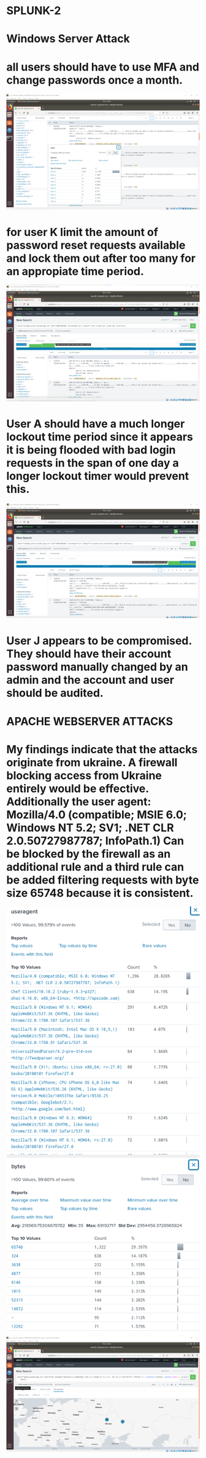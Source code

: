 # SPLUNK-2
# Windows Server Attack
# all users should have to use MFA and change passwords once a month.
<img src="https://github.com/MateiGanea/SPLUNK-2/blob/main/screenshots/user%20k.png?raw=true" alt="userk">

# for user K limit the amount of password reset requests available and lock them out after too many for an appropiate time period.

<img src="https://github.com/MateiGanea/SPLUNK-2/blob/main/screenshots/lockout.png?raw=true" alt="lockout">

# User A should have a much longer lockout time period since it appears it is being flooded with bad login requests in the span of one day a longer lockout timer would prevent this.

<img src="https://github.com/MateiGanea/SPLUNK-2/blob/main/screenshots/user%20j.png?raw=truee" alt="user j">

# User J appears to be compromised. They should have their account password manually changed by an admin and the account and user should be audited.


# APACHE WEBSERVER ATTACKS
# My findings indicate that the attacks originate from ukraine. A firewall blocking access from Ukraine entirely would be effective. Additionally the user agent: Mozilla/4.0 (compatible; MSIE 6.0; Windows NT 5.2; SV1; .NET CLR 2.0.50727987787; InfoPath.1) Can be blocked by the firewall as an additional rule and a third rule can be added filtering requests with byte size 65748 because it is consistent.
<img src="https://github.com/MateiGanea/SPLUNK-2/blob/main/screenshots/useragent3.png?raw=true" alt="user agent">
<img src="https://github.com/MateiGanea/SPLUNK-2/blob/main/screenshots/byte%20size.png?raw=true" alt="byte">
<img src="https://github.com/MateiGanea/SPLUNK-2/blob/main/screenshots/ukraine.png?raw=true" alt="geolocate">

